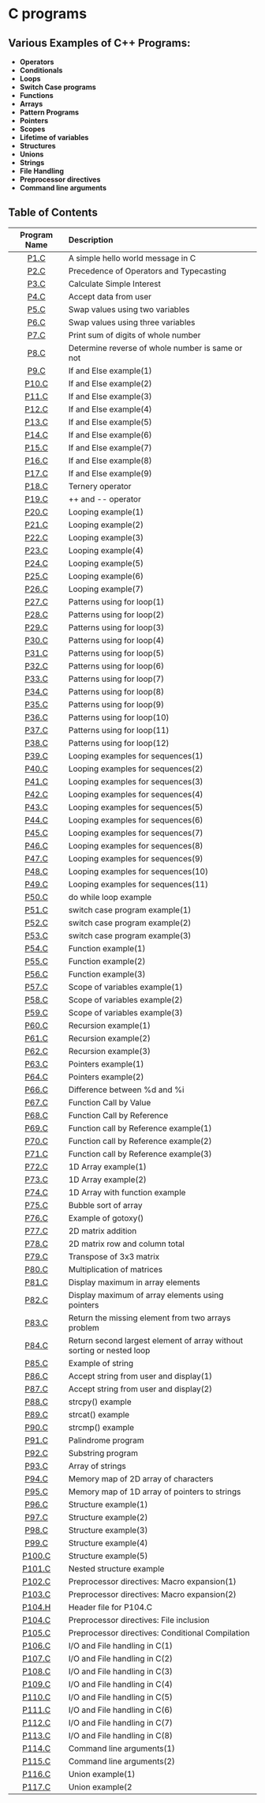 # C programs


## Various Examples of C++ Programs:

* **Operators**
* **Conditionals**
* **Loops**
* **Switch Case programs**
* **Functions**
* **Arrays**
* **Pattern Programs**
* **Pointers**
* **Scopes**
* **Lifetime of variables**
* **Structures**
* **Unions**
* **Strings**
* **File Handling**
* **Preprocessor directives**
* **Command line arguments**





## Table of Contents

| Program Name                     | Description                          |
| :-----------------------------:  | :--------------------------------    |
|[P1.C](Programs/P1.C)             |A simple hello world message in C|
|[P2.C](Programs/P2.C)             |Precedence of Operators and Typecasting|
|[P3.C](Programs/P3.C)             |Calculate Simple Interest|
|[P4.C](Programs/P4.C)             |Accept data from user|
|[P5.C](Programs/P5.C)             |Swap values using two variables|
|[P6.C](Programs/P6.C)             |Swap values using three variables|
|[P7.C](Programs/P7.C)             |Print sum of digits of whole number|
|[P8.C](Programs/P8.C)             |Determine reverse of whole number is same or not|
|[P9.C](Programs/P9.C)             |If and Else example(1)|
|[P10.C](Programs/P10.C)           |If and Else example(2)|
|[P11.C](Programs/P11.C)           |If and Else example(3)|
|[P12.C](Programs/P12.C)           |If and Else example(4)|
|[P13.C](Programs/P13.C)           |If and Else example(5)|
|[P14.C](Programs/P14.C)           |If and Else example(6)|
|[P15.C](Programs/P15.C)           |If and Else example(7)|
|[P16.C](Programs/P16.C)           |If and Else example(8)|
|[P17.C](Programs/P17.C)           |If and Else example(9)|
|[P18.C](Programs/P18.C)           |Ternery operator|
|[P19.C](Programs/P19.C)           |++ and -- operator|
|[P20.C](Programs/P20.C)           |Looping example(1)|
|[P21.C](Programs/P21.C)           |Looping example(2)|
|[P22.C](Programs/P22.C)           |Looping example(3)|
|[P23.C](Programs/P23.C)           |Looping example(4)|
|[P24.C](Programs/P24.C)           |Looping example(5)|
|[P25.C](Programs/P25.C)           |Looping example(6)|
|[P26.C](Programs/P26.C)           |Looping example(7)|
|[P27.C](Programs/P27.C)           |Patterns using for loop(1)|
|[P28.C](Programs/P28.C)           |Patterns using for loop(2)|
|[P29.C](Programs/P29.C)           |Patterns using for loop(3)|
|[P30.C](Programs/P30.C)           |Patterns using for loop(4)|
|[P31.C](Programs/P31.C)           |Patterns using for loop(5)|
|[P32.C](Programs/P32.C)           |Patterns using for loop(6)|
|[P33.C](Programs/P33.C)           |Patterns using for loop(7)|
|[P34.C](Programs/P34.C)           |Patterns using for loop(8)|
|[P35.C](Programs/P35.C)           |Patterns using for loop(9)|
|[P36.C](Programs/P36.C)           |Patterns using for loop(10)|
|[P37.C](Programs/P37.C)           |Patterns using for loop(11)|
|[P38.C](Programs/P38.C)           |Patterns using for loop(12)|
|[P39.C](Programs/P39.C)           |Looping examples for sequences(1)|
|[P40.C](Programs/P40.C)           |Looping examples for sequences(2)|
|[P41.C](Programs/P41.C)           |Looping examples for sequences(3)|
|[P42.C](Programs/P42.C)           |Looping examples for sequences(4)|
|[P43.C](Programs/P43.C)           |Looping examples for sequences(5)|
|[P44.C](Programs/P44.C)           |Looping examples for sequences(6)|
|[P45.C](Programs/P45.C)           |Looping examples for sequences(7)|
|[P46.C](Programs/P46.C)           |Looping examples for sequences(8)|
|[P47.C](Programs/P47.C)           |Looping examples for sequences(9)|
|[P48.C](Programs/P48.C)           |Looping examples for sequences(10)|
|[P49.C](Programs/P49.C)           |Looping examples for sequences(11)|
|[P50.C](Programs/P50.C)           |do while loop example|
|[P51.C](Programs/P51.C)           |switch case program example(1)|
|[P52.C](Programs/P52.C)           |switch case program example(2)|
|[P53.C](Programs/P53.C)           |switch case program example(3)|
|[P54.C](Programs/P54.C)           |Function example(1)|
|[P55.C](Programs/P55.C)           |Function example(2)|
|[P56.C](Programs/P56.C)           |Function example(3)|
|[P57.C](Programs/P57.C)           |Scope of variables example(1)|
|[P58.C](Programs/P58.C)           |Scope of variables example(2)|
|[P59.C](Programs/P59.C)           |Scope of variables example(3)|
|[P60.C](Programs/P60.C)           |Recursion example(1)|
|[P61.C](Programs/P61.C)           |Recursion example(2)|
|[P62.C](Programs/P62.C)           |Recursion example(3)|
|[P63.C](Programs/P63.C)           |Pointers example(1)|
|[P64.C](Programs/P64.C)           |Pointers example(2)|
|[P66.C](Programs/P66.C)           |Difference between %d and %i|
|[P67.C](Programs/P67.C)           |Function Call by Value|
|[P68.C](Programs/P68.C)           |Function Call by Reference|
|[P69.C](Programs/P69.C)           |Function call by Reference example(1)|
|[P70.C](Programs/P70.C)           |Function call by Reference example(2)|
|[P71.C](Programs/P71.C)           |Function call by Reference example(3)|
|[P72.C](Programs/P72.C)           |1D Array example(1)|
|[P73.C](Programs/P73.C)           |1D Array example(2)|
|[P74.C](Programs/P74.C)           |1D Array with function example|
|[P75.C](Programs/P75.C)           |Bubble sort of array|
|[P76.C](Programs/P76.C)           |Example of gotoxy()|
|[P77.C](Programs/P77.C)           |2D matrix addition|
|[P78.C](Programs/P78.C)           |2D matrix row and column total|
|[P79.C](Programs/P79.C)           |Transpose of 3x3 matrix|
|[P80.C](Programs/P80.C)           |Multiplication of matrices|
|[P81.C](Programs/P81.C)           |Display maximum in array elements|
|[P82.C](Programs/P82.C)           |Display maximum of array elements using pointers|
|[P83.C](Programs/P83.C)           |Return the missing element from two arrays problem|
|[P84.C](Programs/P84.C)           |Return second largest element of array without sorting or nested loop|
|[P85.C](Programs/P85.C)           |Example of string|
|[P86.C](Programs/P86.C)           |Accept string from user and display(1)|
|[P87.C](Programs/P87.C)           |Accept string from user and display(2)|
|[P88.C](Programs/P88.C)           |strcpy() example|
|[P89.C](Programs/P89.C)           |strcat() example|
|[P90.C](Programs/P90.C)           |strcmp() example|
|[P91.C](Programs/P91.C)           |Palindrome program|
|[P92.C](Programs/P92.C)           |Substring program|
|[P93.C](Programs/P93.C)           |Array of strings|
|[P94.C](Programs/P94.C)           |Memory map of 2D array of characters|
|[P95.C](Programs/P95.C)           |Memory map of 1D array of pointers to strings|
|[P96.C](Programs/P96.C)           |Structure example(1)|
|[P97.C](Programs/P97.C)           |Structure example(2)|
|[P98.C](Programs/P98.C)           |Structure example(3)|
|[P99.C](Programs/P99.C)           |Structure example(4)|
|[P100.C](Programs/P100.C)         |Structure example(5)|
|[P101.C](Programs/P101.C)         |Nested structure example|
|[P102.C](Programs/P102.C)         |Preprocessor directives: Macro expansion(1)|
|[P103.C](Programs/P103.C)         |Preprocessor directives: Macro expansion(2)|
|[P104.H](Programs/P104.H)         |Header file for P104.C|
|[P104.C](Programs/P104.C)         |Preprocessor directives: File inclusion|
|[P105.C](Programs/P105.C)         |Preprocessor directives: Conditional Compilation|
|[P106.C](Programs/P106.C)         |I/O and File handling in C(1)|
|[P107.C](Programs/P107.C)         |I/O and File handling in C(2)|
|[P108.C](Programs/P108.C)         |I/O and File handling in C(3)|
|[P109.C](Programs/P109.C)         |I/O and File handling in C(4)|
|[P110.C](Programs/P110.C)         |I/O and File handling in C(5)|
|[P111.C](Programs/P111.C)         |I/O and File handling in C(6)|
|[P112.C](Programs/P112.C)         |I/O and File handling in C(7)|
|[P113.C](Programs/P113.C)         |I/O and File handling in C(8)|
|[P114.C](Programs/P114.C)         |Command line arguments(1)|
|[P115.C](Programs/P115.C)         |Command line arguments(2)|
|[P116.C](Programs/P116.C)         |Union example(1)|
|[P117.C](Programs/P117.C)         |Union example(2|
         
